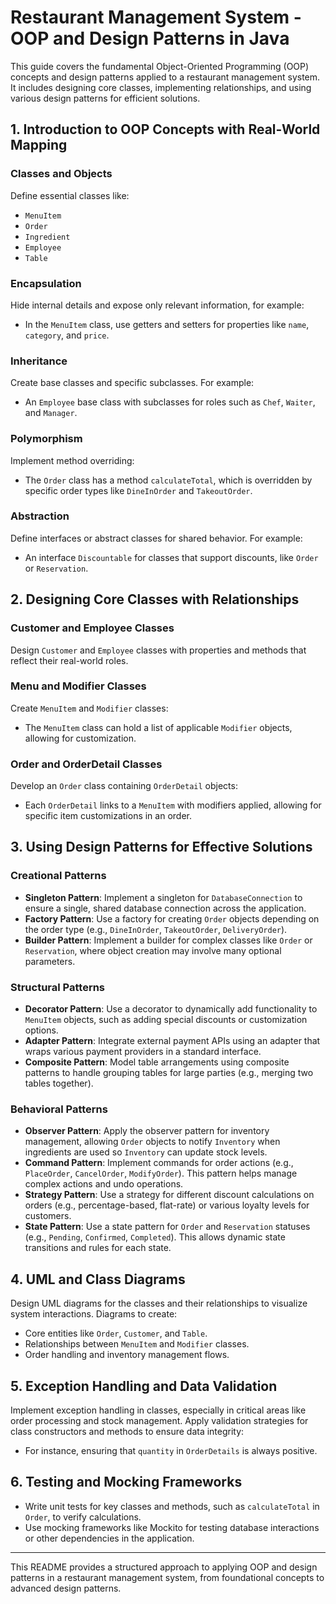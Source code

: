 # Restaurant Management System - OOP and Design Patterns in Java

This guide covers the fundamental Object-Oriented Programming (OOP) concepts and design patterns applied to a restaurant management system. It includes designing core classes, implementing relationships, and using various design patterns for efficient solutions. 

## 1. Introduction to OOP Concepts with Real-World Mapping

### Classes and Objects
Define essential classes like:
- `MenuItem`
- `Order`
- `Ingredient`
- `Employee`
- `Table`

### Encapsulation
Hide internal details and expose only relevant information, for example:
- In the `MenuItem` class, use getters and setters for properties like `name`, `category`, and `price`.

### Inheritance
Create base classes and specific subclasses. For example:
- An `Employee` base class with subclasses for roles such as `Chef`, `Waiter`, and `Manager`.

### Polymorphism
Implement method overriding:
- The `Order` class has a method `calculateTotal`, which is overridden by specific order types like `DineInOrder` and `TakeoutOrder`.

### Abstraction
Define interfaces or abstract classes for shared behavior. For example:
- An interface `Discountable` for classes that support discounts, like `Order` or `Reservation`.

## 2. Designing Core Classes with Relationships

### Customer and Employee Classes
Design `Customer` and `Employee` classes with properties and methods that reflect their real-world roles.

### Menu and Modifier Classes
Create `MenuItem` and `Modifier` classes:
- The `MenuItem` class can hold a list of applicable `Modifier` objects, allowing for customization.

### Order and OrderDetail Classes
Develop an `Order` class containing `OrderDetail` objects:
- Each `OrderDetail` links to a `MenuItem` with modifiers applied, allowing for specific item customizations in an order.

## 3. Using Design Patterns for Effective Solutions

### Creational Patterns

- **Singleton Pattern**: Implement a singleton for `DatabaseConnection` to ensure a single, shared database connection across the application.
- **Factory Pattern**: Use a factory for creating `Order` objects depending on the order type (e.g., `DineInOrder`, `TakeoutOrder`, `DeliveryOrder`).
- **Builder Pattern**: Implement a builder for complex classes like `Order` or `Reservation`, where object creation may involve many optional parameters.

### Structural Patterns

- **Decorator Pattern**: Use a decorator to dynamically add functionality to `MenuItem` objects, such as adding special discounts or customization options.
- **Adapter Pattern**: Integrate external payment APIs using an adapter that wraps various payment providers in a standard interface.
- **Composite Pattern**: Model table arrangements using composite patterns to handle grouping tables for large parties (e.g., merging two tables together).

### Behavioral Patterns

- **Observer Pattern**: Apply the observer pattern for inventory management, allowing `Order` objects to notify `Inventory` when ingredients are used so `Inventory` can update stock levels.
- **Command Pattern**: Implement commands for order actions (e.g., `PlaceOrder`, `CancelOrder`, `ModifyOrder`). This pattern helps manage complex actions and undo operations.
- **Strategy Pattern**: Use a strategy for different discount calculations on orders (e.g., percentage-based, flat-rate) or various loyalty levels for customers.
- **State Pattern**: Use a state pattern for `Order` and `Reservation` statuses (e.g., `Pending`, `Confirmed`, `Completed`). This allows dynamic state transitions and rules for each state.

## 4. UML and Class Diagrams

Design UML diagrams for the classes and their relationships to visualize system interactions. Diagrams to create:
- Core entities like `Order`, `Customer`, and `Table`.
- Relationships between `MenuItem` and `Modifier` classes.
- Order handling and inventory management flows.

## 5. Exception Handling and Data Validation

Implement exception handling in classes, especially in critical areas like order processing and stock management. Apply validation strategies for class constructors and methods to ensure data integrity:
- For instance, ensuring that `quantity` in `OrderDetails` is always positive.

## 6. Testing and Mocking Frameworks

- Write unit tests for key classes and methods, such as `calculateTotal` in `Order`, to verify calculations.
- Use mocking frameworks like Mockito for testing database interactions or other dependencies in the application.

---

This README provides a structured approach to applying OOP and design patterns in a restaurant management system, from foundational concepts to advanced design patterns.
